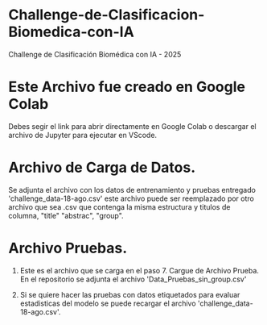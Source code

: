 # Challenge-de-Clasificacion-Biomedica-con-IA
Challenge de Clasificación Biomédica con IA - 2025

# Este Archivo fue creado en Google Colab

Debes segir el link para abrir directamente en Google Colab o descargar el archivo de Jupyter para ejecutar en VScode.

# Archivo de Carga de Datos.

Se adjunta el archivo con los datos de entrenamiento y pruebas entregado 'challenge_data-18-ago.csv' este archivo puede ser reemplazado por otro archivo que sea .csv que contenga la misma estructura y titulos de columna, "title" "abstrac", "group".

# Archivo Pruebas.

1. Este es el archivo que se carga en el paso 7. Cargue de Archivo Prueba. En el repositorio se adjunta el archivo 'Data_Pruebas_sin_group.csv'

2. Si se quiere hacer las pruebas con datos etiquetados para evaluar estadisticas del modelo se puede recargar el archivo 'challenge_data-18-ago.csv'.

